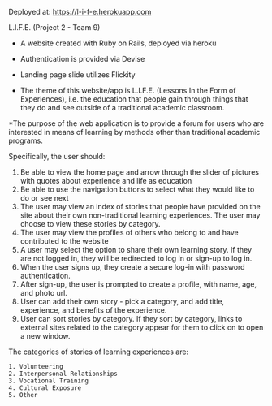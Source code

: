 Deployed at: https://l-i-f-e.herokuapp.com

 L.I.F.E. (Project 2 - Team 9)

* A website created with Ruby on Rails, deployed via heroku
* Authentication is provided via Devise
* Landing page slide utilizes Flickity

* The theme of this website/app is L.I.F.E. (Lessons In the Form of Experiences),
i.e. the education that people gain through things that they do and see outside of a traditional
 academic classroom.

*The purpose of the web application is to provide a forum for users who are interested in means of learning
by methods other than traditional academic programs.

Specifically, the user should:

1. Be able to view the home page and arrow through the slider of pictures with quotes about experience and life as education
2. Be able to use the navigation buttons to select what they would like to do or see next
3. The user may view an index of stories that people have provided on the site about their own non-traditional learning experiences.
The user may choose to view these stories by category.
4. The user may view the profiles of others who belong to and have contributed to the website
5. A user may select the option to share their own learning story.  If they are not logged in, they will be
redirected to log in or sign-up to log in.
6. When the user signs up, they create a secure log-in with password authentication.
7. After sign-up, the user is prompted to create a profile, with name, age, and photo url.
8. User can add their own story - pick a category, and add title, experience, and benefits of the experience.
9. User can sort stories by category.  If they sort by category, links to external sites related to the category appear for them to click on to open a new window.


The categories of stories of learning experiences are:

    1. Volunteering
    2. Interpersonal Relationships
    3. Vocational Training
    4. Cultural Exposure
    5. Other
